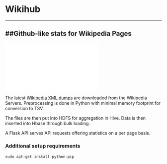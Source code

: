 Wikihub
=======
------------

##Github-like stats for Wikipedia Pages
--------

![The Wikihub Pipeline](images/pipeline.pdf "Jaunt Pipeline")

The latest [Wikipedia XML dumps](http://dumps.wikimedia.org/enwiki/latest/) are downloaded from the Wikipedia Servers. Preprocessing is done in Python with minimal memory footprint for conversion to TSV.

The files are then put into HDFS for aggregation in Hive. Data is then inserted into Hbase through bulk loading.

A Flask API serves API requests offering statistics on a per page basis.



### Additional setup requirements

```Shell
sudo apt-get install python-pip
``` 